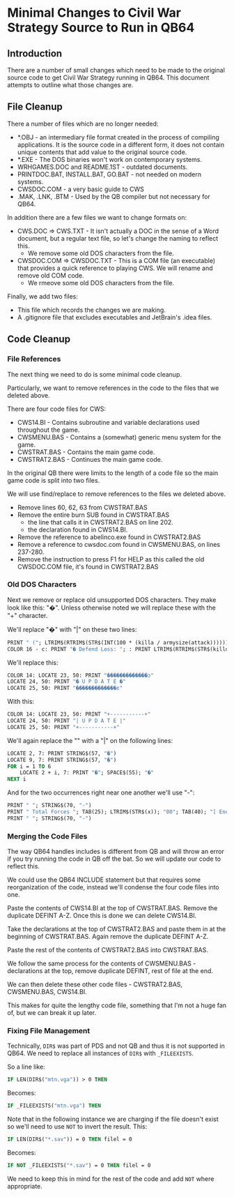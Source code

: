 # Minimal Changes to Civil War Strategy Source to Run in QB64

## Introduction

There are a number of small changes which need to be made to the original source code to get Civil War Strategy running in QB64. This document attempts to outline what those changes are.

## File Cleanup

There a number of files which are no longer needed:

- *.OBJ - an intermediary file format created in the process of compiling applications. It is the source code in a different form, it does not contain unique contents that add value to the original source code.
- *.EXE - The DOS binaries won't work on contemporary systems.
- WRHGAMES.DOC and README.1ST - outdated documents.
- PRINTDOC.BAT, INSTALL.BAT, GO.BAT - not needed on modern systems.
- CWSDOC.COM - a very basic guide to CWS
- .MAK, .LNK, .BTM - Used by the QB compiler but not necessary for QB64.

In addition there are a few files we want to change formats on:

- CWS.DOC => CWS.TXT - It isn't actually a DOC in the sense of a Word document, but a regular text file, so let's change the naming to reflect this.
    - We remove some old DOS characters from the file.
- CWSDOC.COM => CWSDOC.TXT - This is a COM file (an executable) that provides a quick reference to playing CWS. We will rename and remove old COM code.
    - We rmeove some old DOS characters from the file.

Finally, we add two files:

- This file which records the changes we are making.
- A .gitignore file that excludes executables and JetBrain's .idea files.

## Code Cleanup

### File References

The next thing we need to do is some minimal code cleanup.

Particularly, we want to remove references in the code to the files that we deleted above.

There are four code files for CWS:

- CWS14.BI - Contains subroutine and variable declarations used throughout the game.
- CWSMENU.BAS - Contains a (somewhat) generic menu system for the game.
- CWSTRAT.BAS - Contains the main game code.
- CWSTRAT2.BAS - Continues the main game code.

In the original QB there were limits to the length of a code file so the main game code is split into two files.

We will use find/replace to remove references to the files we deleted above.

- Remove lines 60, 62, 63 from CWSTRAT.BAS
- Remove the entire burn SUB found in CWSTRAT.BAS
    - the line that calls it in CWSTRAT2.BAS on line 202. 
    - the declaration found in CWS14.BI.
- Remove the reference to abelinco.exe found in CWSTRAT2.BAS
- Remove a reference to cwsdoc.com found in CWSMENU.BAS, on lines 237-280.
- Remove the instruction to press F1 for HELP as this called the old CWSDOC.COM file, it's found in CWSTRAT2.BAS

### Old DOS Characters
Next we remove or replace old unsupported DOS characters. They make look like this: "�". Unless otherwise noted we will replace these with the "+" character.

We'll replace "�" with "|" on these two lines:
```vb
PRINT " ("; LTRIM$(RTRIM$(STR$(INT(100 * (killa / armysize(attack)))))); "%) �";
COLOR 16 - c: PRINT "� Defend Loss: "; : PRINT LTRIM$(RTRIM$(STR$(killd)) + "00"); "/";
```

We'll replace this:
```vb
COLOR 14: LOCATE 23, 50: PRINT "�������������ͻ"
LOCATE 24, 50: PRINT "� U P D A T E �"
LOCATE 25, 50: PRINT "�������������ͼ"
```
With this:
```vb
COLOR 14: LOCATE 23, 50: PRINT "+-----------+"
LOCATE 24, 50: PRINT "| U P D A T E |"
LOCATE 25, 50: PRINT "+-----------+"
```

We'll again replace the "" with a "|" on the following lines:
```vb
LOCATE 2, 7: PRINT STRING$(57, "�")
LOCATE 9, 7: PRINT STRING$(57, "�")
FOR i = 1 TO 6
	LOCATE 2 + i, 7: PRINT "�"; SPACE$(55); "�"
NEXT i
```

And for the two occurrences right near one another we'll use "-":
```vb
PRINT " "; STRING$(70, "-")
PRINT " Total Forces "; TAB(25); LTRIM$(STR$(x)); "00"; TAB(40); "[ Enemy Forces "; LTRIM$(STR$(INT(aggress! * x))); "00 ]"
PRINT " "; STRING$(70, "-")
```

### Merging the Code Files
The way QB64 handles includes is different from QB and will throw an error if you try running the code in QB off the bat. So we will update our code to reflect this.

We could use the QB64 INCLUDE statement but that requires some reorganization of the code, instead we'll condense the four code files into one.

Paste the contents of CWS14.BI at the top of CWSTRAT.BAS. Remove the duplicate DEFINT A-Z. Once this is done we can delete CWS14.BI.

Take the declarations at the top of CWSTRAT2.BAS and paste them in at the beginning of CWSTRAT.BAS. Again remove the duplicate DEFINT A-Z.

Paste the rest of the contents of CWSTRAT2.BAS into CWSTRAT.BAS.

We follow the same process for the contents of CWSMENU.BAS - declarations at the top, remove duplicate DEFINT, rest of file at the end.

We can then delete these other code files - CWSTRAT2.BAS, CWSMENU.BAS, CWS14.BI.

This makes for quite the lengthy code file, something that I'm not a huge fan of, but we can break it up later.

### Fixing File Management

Technically, `DIR$` was part of PDS and not QB and thus it is not supported in QB64. We need to replace all instances of `DIR$` with `_FILEEXISTS`.

So a line like:
```vb
IF LEN(DIR$("mtn.vga")) > 0 THEN
```
Becomes:
```vb
IF _FILEEXISTS("mtn.vga") THEN
```

Note that in the following instance we are charging if the file doesn't exist so we'll need to use `NOT` to invert the result. This:
```vb
IF LEN(DIR$("*.sav")) = 0 THEN filel = 0
```
Becomes:
```vb
IF NOT _FILEEXISTS("*.sav") = 0 THEN filel = 0
```
We need to keep this in mind for the rest of the code and add `NOT` where appropriate.
